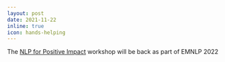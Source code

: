 ```yaml
---
layout: post
date: 2021-11-22
inline: true
icon: hands-helping
---
```


The <a href="https://sites.google.com/view/nlp4positiveimpact2021" target="_blank">NLP for Positive Impact</a> workshop will be back as part of EMNLP 2022
